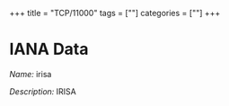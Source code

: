 +++
title = "TCP/11000"
tags = [""]
categories = [""]
+++

# IANA Data

_Name:_ irisa

_Description:_ IRISA

